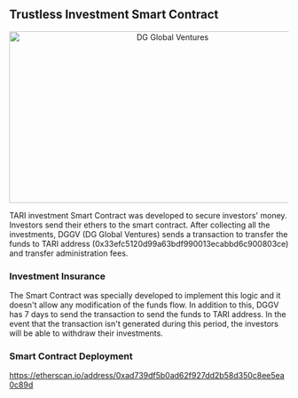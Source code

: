 ## Trustless Investment Smart Contract

<p align="center">
<img src="https://github.com/dggventures/syndicate/blob/master/tari/images/tari-workflow.png" 
alt="DG Global Ventures" width="573" height="309" border="0" align="center" margin-left="10%" />
</p>

TARI investment Smart Contract was developed to secure investors' money. Investors send their ethers to the smart contract. After collecting all the investments, DGGV (DG Global Ventures) sends a transaction to transfer the funds to TARI address (0x33efc5120d99a63bdf990013ecabbd6c900803ce) and transfer administration fees.

### Investment Insurance

The Smart Contract was specially developed to implement this logic and it doesn't allow any modification of the funds flow. In addition to this, DGGV has 7 days to send the transaction to send the funds to TARI address. In the event that the transaction isn't generated during this period, the investors will be able to withdraw their investments. 

### Smart Contract Deployment

https://etherscan.io/address/0xad739df5b0ad62f927dd2b58d350c8ee5ea0c89d
